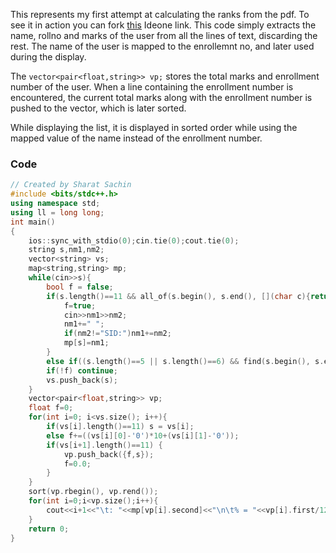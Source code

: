 This represents my first attempt at calculating the ranks from the pdf. To see it in action you can fork [this](https://ideone.com/ZRfKes) Ideone link. This code simply extracts the name, rollno and marks of the user from all the lines of text, discarding the rest. The name of the user is mapped to the enrollemnt no, and later used during the display.

The `vector<pair<float,string>> vp;` stores the total marks and enrollment number of the user. When a line containing the enrollment number is encountered, the current total marks along with the enrollment number is pushed to the vector, which is later sorted.

While displaying the list, it is displayed in sorted order while using the mapped value of the name instead of the enrollment number.

### Code 

```cpp
// Created by Sharat Sachin
#include <bits/stdc++.h>
using namespace std;
using ll = long long;
int main()
{
    ios::sync_with_stdio(0);cin.tie(0);cout.tie(0);
    string s,nm1,nm2;
    vector<string> vs;
    map<string,string> mp;
    while(cin>>s){
    	bool f = false;
    	if(s.length()==11 && all_of(s.begin(), s.end(), [](char c){return c>='0' && c<='9';})) {
    		f=true;
    		cin>>nm1>>nm2;
    		nm1+=" ";
    		if(nm2!="SID:")nm1+=nm2;
    		mp[s]=nm1;
    	}
    	else if((s.length()==5 || s.length()==6) && find(s.begin(), s.end(), '(') != s.end()) f=true;
    	if(!f) continue;
    	vs.push_back(s);
    }
    vector<pair<float,string>> vp;
   	float f=0;
    for(int i=0; i<vs.size(); i++){
    	if(vs[i].length()==11) s = vs[i];
    	else f+=((vs[i][0]-'0')*10+(vs[i][1]-'0'));
    	if(vs[i+1].length()==11) {
    		vp.push_back({f,s});
    		f=0.0;
    	}
    }
    sort(vp.rbegin(), vp.rend());
    for(int i=0;i<vp.size();i++){
    	cout<<i+1<<"\t: "<<mp[vp[i].second]<<"\n\t% = "<<vp[i].first/12<<"\n";
    }
    return 0;
}
```
